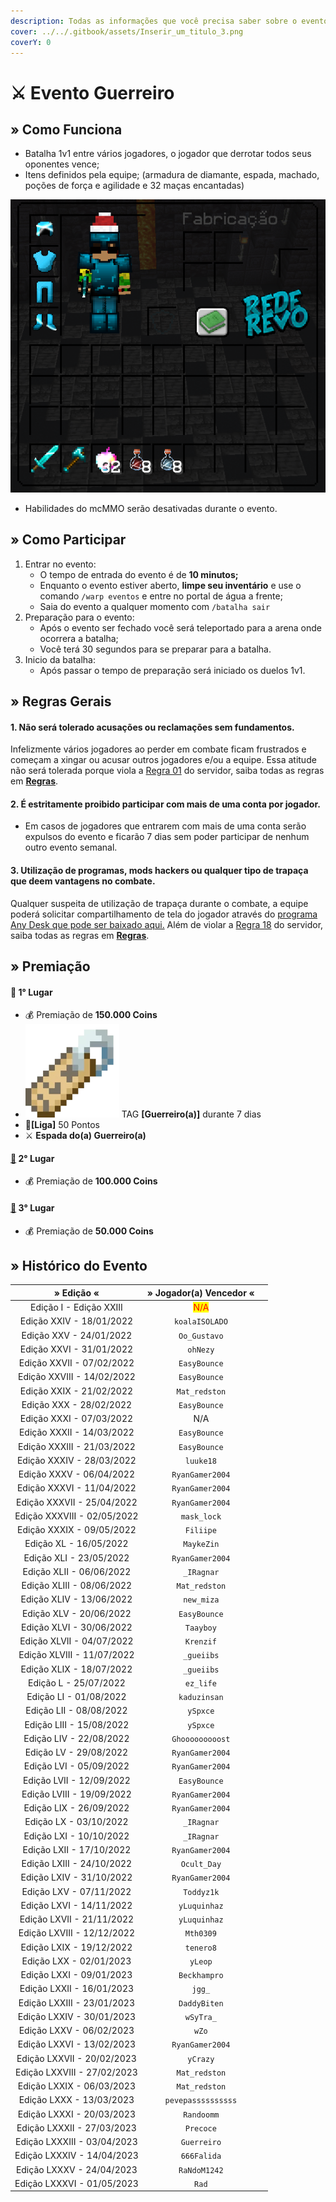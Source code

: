 ```yaml
---
description: Todas as informações que você precisa saber sobre o evento semanal Guerreiro.
cover: ../../.gitbook/assets/Inserir_um_titulo_3.png
coverY: 0
---
```


# ⚔ Evento Guerreiro

## » Como Funciona

* Batalha 1v1 entre vários jogadores, o jogador que derrotar todos seus oponentes vence;
* Itens definidos pela equipe; (armadura de diamante, espada, machado, poções de força e agilidade e 32 maças encantadas)

![](<../../.gitbook/assets/image (15) (1) (1) (1) (1).png>)

* Habilidades do mcMMO serão desativadas durante o evento.

## » Como Participar

1. Entrar no evento:
   * O tempo de entrada do evento é de **10 minutos;**
   * Enquanto o evento estiver aberto, **limpe seu inventário** e use o comando `/warp eventos` e entre no portal de água a frente;
   * Saia do evento a qualquer momento com `/batalha sair`&#x20;
2. Preparação para o evento:
   * Após o evento ser fechado você será teleportado para a arena onde ocorrera a batalha;
   * Você terá 30 segundos para se preparar para a batalha.&#x20;
3. Inicio da batalha:
   * Após passar o tempo de preparação será iniciado os duelos 1v1.

## » Regras Gerais

#### **1. Não será tolerado acusações ou reclamações sem fundamentos.**

Infelizmente vários jogadores ao perder em combate ficam frustrados e começam a xingar ou acusar outros jogadores e/ou a equipe. Essa atitude não será tolerada porque viola a [Regra 01](https://wiki.rederevo.com/regras/chat#01) do servidor, saiba todas as regras em [**Regras**](../../regras/).

#### 2. É estritamente proibido participar com mais de uma conta por jogador.

* Em casos de jogadores que entrarem com mais de uma conta serão expulsos do evento e ficarão 7 dias sem poder participar de nenhum outro evento semanal.

#### **3. Utilização de programas, mods hackers ou qualquer tipo de trapaça que deem vantagens no combate.**

Qualquer suspeita de utilização de trapaça durante o combate, a equipe poderá solicitar compartilhamento de tela do jogador através do [programa Any Desk que pode ser baixado aqui.](https://anydesk.com/pt/downloads) Além de violar a [Regra 18](https://wiki.rederevo.com/regras/jogabilidade#01-7) do servidor, saiba todas as regras em [**Regras**](../../regras/).

## » Premiação

#### 🥇 **1° Lugar**

* 💰 Premiação de **150.000 Coins**
* <img src="../../.gitbook/assets/image (14) (1) (2).png" alt="" data-size="line"> TAG **\[Guerreiro(a)]** durante 7 dias
* 💎**\[Liga]** 50 Pontos
* ⚔️ **Espada do(a) Guerreiro(a)**

#### [🥈](https://emojipedia.org/2nd-place-medal/) **2° Lugar**

* 💰 Premiação de **100.000 Coins**

#### [🥉](https://emojipedia.org/3rd-place-medal/) **3° Lugar**

* 💰 Premiação de **50.000 Coins**

## » Histórico do Evento

<table><thead><tr><th align="center">» Edição «</th><th align="center">» Jogador(a) Vencedor «</th><th data-hidden></th></tr></thead><tbody><tr><td align="center">Edição I - Edição XXIII</td><td align="center"><mark style="color:red;">N/A</mark></td><td></td></tr><tr><td align="center">Edição XXIV - 18/01/2022</td><td align="center"><code>koalaISOLADO</code></td><td></td></tr><tr><td align="center">Edição XXV - 24/01/2022</td><td align="center"><code>Oo_Gustavo</code></td><td></td></tr><tr><td align="center">Edição XXVI - 31/01/2022</td><td align="center"><code>ohNezy</code></td><td></td></tr><tr><td align="center">Edição XXVII - 07/02/2022</td><td align="center"><code>EasyBounce</code></td><td></td></tr><tr><td align="center">Edição XXVIII - 14/02/2022</td><td align="center"><code>EasyBounce</code></td><td></td></tr><tr><td align="center">Edição XXIX - 21/02/2022</td><td align="center"><code>Mat_redston</code></td><td></td></tr><tr><td align="center">Edição XXX - 28/02/2022</td><td align="center"><code>EasyBounce</code></td><td></td></tr><tr><td align="center">Edição XXXI - 07/03/2022</td><td align="center">N/A</td><td></td></tr><tr><td align="center">Edição XXXII - 14/03/2022</td><td align="center"><code>EasyBounce</code></td><td></td></tr><tr><td align="center">Edição XXXIII - 21/03/2022</td><td align="center"><code>EasyBounce</code></td><td></td></tr><tr><td align="center">Edição XXXIV - 28/03/2022</td><td align="center"><code>luuke18</code></td><td></td></tr><tr><td align="center">Edição XXXV - 06/04/2022</td><td align="center"><code>RyanGamer2004</code></td><td></td></tr><tr><td align="center">Edição XXXVI - 11/04/2022</td><td align="center"><code>RyanGamer2004</code></td><td></td></tr><tr><td align="center">Edição XXXVII - 25/04/2022</td><td align="center"><code>RyanGamer2004</code></td><td></td></tr><tr><td align="center">Edição XXXVIII - 02/05/2022</td><td align="center"><code>mask_lock</code></td><td></td></tr><tr><td align="center">Edição XXXIX - 09/05/2022</td><td align="center"><code>Filiipe</code></td><td></td></tr><tr><td align="center">Edição XL - 16/05/2022</td><td align="center"><code>MaykeZin</code></td><td></td></tr><tr><td align="center">Edição XLI - 23/05/2022</td><td align="center"><code>RyanGamer2004</code></td><td></td></tr><tr><td align="center">Edição XLII - 06/06/2022</td><td align="center"><code>_IRagnar</code></td><td></td></tr><tr><td align="center">Edição XLIII - 08/06/2022</td><td align="center"><code>Mat_redston</code></td><td></td></tr><tr><td align="center">Edição XLIV - 13/06/2022</td><td align="center"><code>new_miza</code></td><td></td></tr><tr><td align="center">Edição XLV - 20/06/2022</td><td align="center"><code>EasyBounce</code></td><td></td></tr><tr><td align="center">Edição XLVI - 30/06/2022</td><td align="center"><code>Taayboy</code></td><td></td></tr><tr><td align="center">Edição XLVII - 04/07/2022</td><td align="center"><code>Krenzif</code></td><td></td></tr><tr><td align="center">Edição XLVIII - 11/07/2022</td><td align="center"><code>_gueiibs</code></td><td></td></tr><tr><td align="center">Edição XLIX - 18/07/2022</td><td align="center"><code>_gueiibs</code></td><td></td></tr><tr><td align="center">Edição L - 25/07/2022</td><td align="center"><code>ez_life</code></td><td></td></tr><tr><td align="center">Edição LI - 01/08/2022</td><td align="center"><code>kaduzinsan</code></td><td></td></tr><tr><td align="center">Edição LII - 08/08/2022</td><td align="center"><code>ySpxce</code></td><td></td></tr><tr><td align="center">Edição LIII - 15/08/2022</td><td align="center"><code>ySpxce</code></td><td></td></tr><tr><td align="center">Edição LIV - 22/08/2022</td><td align="center"><code>Ghooooooooost</code></td><td></td></tr><tr><td align="center">Edição LV - 29/08/2022</td><td align="center"><code>RyanGamer2004</code></td><td></td></tr><tr><td align="center">Edição LVI - 05/09/2022</td><td align="center"><code>RyanGamer2004</code></td><td></td></tr><tr><td align="center">Edição LVII - 12/09/2022</td><td align="center"><code>EasyBounce</code></td><td></td></tr><tr><td align="center">Edição LVIII - 19/09/2022</td><td align="center"><code>RyanGamer2004</code></td><td></td></tr><tr><td align="center">Edição LIX - 26/09/2022</td><td align="center"><code>RyanGamer2004</code></td><td></td></tr><tr><td align="center">Edição LX - 03/10/2022</td><td align="center"><code>_IRagnar</code></td><td></td></tr><tr><td align="center">Edição LXI - 10/10/2022</td><td align="center"><code>_IRagnar</code></td><td></td></tr><tr><td align="center">Edição LXII - 17/10/2022</td><td align="center"><code>RyanGamer2004</code></td><td></td></tr><tr><td align="center">Edição LXIII - 24/10/2022</td><td align="center"><code>Ocult_Day</code></td><td></td></tr><tr><td align="center">Edição LXIV - 31/10/2022</td><td align="center"><code>RyanGamer2004</code></td><td></td></tr><tr><td align="center">Edição LXV - 07/11/2022</td><td align="center"><code>Toddyz1k</code></td><td></td></tr><tr><td align="center">Edição LXVI - 14/11/2022</td><td align="center"><code>yLuquinhaz</code></td><td></td></tr><tr><td align="center">Edição LXVII - 21/11/2022</td><td align="center"><code>yLuquinhaz</code></td><td></td></tr><tr><td align="center">Edição LXVIII - 12/12/2022</td><td align="center"><code>Mth0309</code></td><td></td></tr><tr><td align="center">Edição LXIX - 19/12/2022</td><td align="center"><code>tenero8</code></td><td></td></tr><tr><td align="center">Edição LXX - 02/01/2023</td><td align="center"><code>yLeop</code></td><td></td></tr><tr><td align="center">Edição LXXI - 09/01/2023</td><td align="center"><code>Beckhampro</code></td><td></td></tr><tr><td align="center">Edição LXXII - 16/01/2023</td><td align="center"><code>jgg_</code></td><td></td></tr><tr><td align="center">Edição LXXIII - 23/01/2023</td><td align="center"><code>DaddyBiten</code></td><td></td></tr><tr><td align="center">Edição LXXIV - 30/01/2023</td><td align="center"><code>wSyTra_</code></td><td></td></tr><tr><td align="center">Edição LXXV - 06/02/2023</td><td align="center"><code>wZo</code></td><td></td></tr><tr><td align="center">Edição LXXVI - 13/02/2023</td><td align="center"><code>RyanGamer2004</code></td><td></td></tr><tr><td align="center">Edição LXXVII - 20/02/2023</td><td align="center"><code>yCrazy</code></td><td></td></tr><tr><td align="center">Edição LXXVIII - 27/02/2023</td><td align="center"><code>Mat_redston</code></td><td></td></tr><tr><td align="center">Edição LXXIX - 06/03/2023</td><td align="center"><code>Mat_redston</code></td><td></td></tr><tr><td align="center">Edição LXXX - 13/03/2023</td><td align="center"><code>pevepassssssssss</code></td><td></td></tr><tr><td align="center">Edição LXXXI - 20/03/2023</td><td align="center"><code>Randoomm</code></td><td></td></tr><tr><td align="center">Edição LXXXII - 27/03/2023</td><td align="center"><code>Precoce</code></td><td></td></tr><tr><td align="center">Edição LXXXIII - 03/04/2023</td><td align="center"><code>Guerreiro</code></td><td></td></tr><tr><td align="center">Edição LXXXIV - 14/04/2023</td><td align="center"><code>666Falida</code></td><td></td></tr><tr><td align="center">Edição LXXXV - 24/04/2023</td><td align="center"><code>RaNdoM1242</code></td><td></td></tr><tr><td align="center">Edição LXXXVI - 01/05/2023</td><td align="center"><code>Rad</code></td><td></td></tr></tbody></table>

